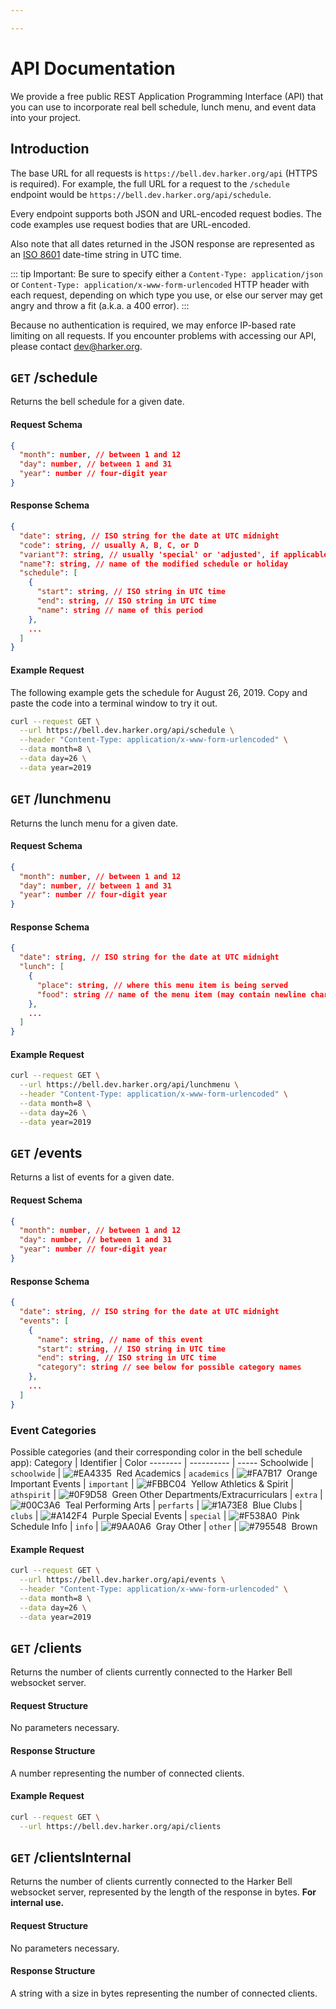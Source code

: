 ```yaml
---

---
```

# API Documentation

We provide a free public REST Application Programming Interface (API) that you can use to incorporate real bell schedule, lunch menu, and event data into your project.

## Introduction

The base URL for all requests is `https://bell.dev.harker.org/api` (HTTPS is required). For example, the full URL for a request to the `/schedule` endpoint would be `https://bell.dev.harker.org/api/schedule`.

Every endpoint supports both JSON and URL-encoded request bodies. The code examples use request bodies that are URL-encoded.

Also note that all dates returned in the JSON response are represented as an [ISO 8601](https://xkcd.com/1179) date-time string in UTC time.

::: tip Important:
Be sure to specify either a `Content-Type: application/json` or `Content-Type: application/x-www-form-urlencoded` HTTP header with each request, depending on which type you use, or else our server may get angry and throw a fit (a.k.a. a 400 error).
:::

Because no authentication is required, we may enforce IP-based rate limiting on all requests. If you encounter problems with accessing our API, please contact <a href="mailto:dev@harker.org" target="_blank">dev@harker.org</a>.

## `GET` /schedule

Returns the bell schedule for a given date.

#### Request Schema
```json
{
  "month": number, // between 1 and 12
  "day": number, // between 1 and 31
  "year": number // four-digit year
}
```

#### Response Schema
```json
{
  "date": string, // ISO string for the date at UTC midnight
  "code": string, // usually A, B, C, or D
  "variant"?: string, // usually 'special' or 'adjusted', if applicable
  "name"?: string, // name of the modified schedule or holiday
  "schedule": [
    {
      "start": string, // ISO string in UTC time
      "end": string, // ISO string in UTC time
      "name": string // name of this period
    },
    ...
  ]
}
```

#### Example Request
The following example gets the schedule for August 26, 2019. Copy and paste the code into a terminal window to try it out.
```bash
curl --request GET \
  --url https://bell.dev.harker.org/api/schedule \
  --header "Content-Type: application/x-www-form-urlencoded" \
  --data month=8 \
  --data day=26 \
  --data year=2019
```

## `GET` /lunchmenu

Returns the lunch menu for a given date.

#### Request Schema
```json
{
  "month": number, // between 1 and 12
  "day": number, // between 1 and 31
  "year": number // four-digit year
}
```

#### Response Schema
```json
{
  "date": string, // ISO string for the date at UTC midnight
  "lunch": [
    {
      "place": string, // where this menu item is being served
      "food": string // name of the menu item (may contain newline characters)
    },
    ...
  ]
}
```

#### Example Request
```bash
curl --request GET \
  --url https://bell.dev.harker.org/api/lunchmenu \
  --header "Content-Type: application/x-www-form-urlencoded" \
  --data month=8 \
  --data day=26 \
  --data year=2019
```

## `GET` /events

Returns a list of events for a given date.

#### Request Schema
```json
{
  "month": number, // between 1 and 12
  "day": number, // between 1 and 31
  "year": number // four-digit year
}
```

#### Response Schema
```json
{
  "date": string, // ISO string for the date at UTC midnight
  "events": [
    {
      "name": string, // name of this event
      "start": string, // ISO string in UTC time
      "end": string, // ISO string in UTC time
      "category": string // see below for possible category names
    },
    ...
  ]
}
```

### Event Categories
Possible categories (and their corresponding color in the bell schedule app):
Category | Identifier | Color
-------- | ---------- | -----
Schoolwide | `schoolwide` | ![#EA4335](https://placehold.it/10/EA4335?text=+)&nbsp; Red
Academics | `academics` | ![#FA7B17](https://placehold.it/10/FA7B17?text=+)&nbsp; Orange
Important Events | `important` | ![#FBBC04](https://placehold.it/10/FBBC04?text=+)&nbsp; Yellow
Athletics & Spirit | `athspirit` | ![#0F9D58](https://placehold.it/10/0F9D58?text=+)&nbsp; Green
Other Departments/Extracurriculars | `extra` | ![#00C3A6](https://placehold.it/10/00C3A6?text=+)&nbsp; Teal
Performing Arts | `perfarts` | ![#1A73E8](https://placehold.it/10/1A73E8?text=+)&nbsp; Blue
Clubs | `clubs` | ![#A142F4](https://placehold.it/10/A142F4?text=+)&nbsp; Purple
Special Events | `special` | ![#F538A0](https://placehold.it/10/CF2035?text=+)&nbsp; Pink
Schedule Info | `info` | ![#9AA0A6](https://placehold.it/10/9AA0A6?text=+)&nbsp; Gray
Other | `other` | ![#795548](https://placehold.it/10/795548?text=+)&nbsp; Brown

#### Example Request
```bash
curl --request GET \
  --url https://bell.dev.harker.org/api/events \
  --header "Content-Type: application/x-www-form-urlencoded" \
  --data month=8 \
  --data day=26 \
  --data year=2019
```

## `GET` /clients

Returns the number of clients currently connected to the Harker Bell websocket server.

#### Request Structure
No parameters necessary.

#### Response Structure
A number representing the number of connected clients.

#### Example Request
```bash
curl --request GET \
  --url https://bell.dev.harker.org/api/clients
```

## `GET` /clientsInternal

Returns the number of clients currently connected to the Harker Bell websocket server, represented by the length of the response in bytes. **For internal use.**

#### Request Structure
No parameters necessary.

#### Response Structure
A string with a size in bytes representing the number of connected clients.